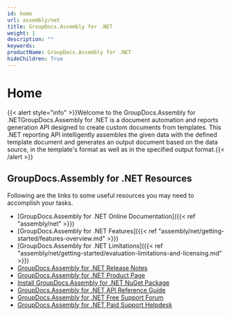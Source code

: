 ```yaml
---
id: home
url: assembly/net
title: GroupDocs.Assembly for .NET
weight: 1
description: ""
keywords:
productName: GroupDocs.Assembly for .NET
hideChildren: True
---
```

#  Home

{{< alert style="info" >}}Welcome to the GroupDocs.Assembly for .NETGroupDocs.Assembly for .NET is a document automation and reports generation API designed to create custom documents from templates. This .NET reporting API intelligently assembles the given data with the defined template document and generates an output document based on the data source, in the template's format as well as in the specified output format.{{< /alert >}}

## GroupDocs.Assembly for .NET Resources

Following are the links to some useful resources you may need to accomplish your tasks.

*   [GroupDocs.Assembly for .NET Online Documentation]({{< ref "assembly/net" >}})
*   [GroupDocs.Assembly for .NET Features]({{< ref "assembly/net/getting-started/features-overview.md" >}})
*   [GroupDocs.Assembly for .NET Limitations]({{< ref "assembly/net/getting-started/evaluation-limitations-and-licensing.md" >}})
*   [GroupDocs.Assembly for .NET Release Notes](https://releases.groupdocs.com/assembly/net/release-notes/)
*   [GroupDocs.Assembly for .NET Product Page](https://products.groupdocs.com/assembly/net)
*   [Install GroupDocs.Assembly for .NET NuGet Package](https://www.nuget.org/packages/GroupDocs.Assembly/)
*   [GroupDocs.Assembly for .NET API Reference Guide](https://reference.groupdocs.com/net/assembly)
*   [GroupDocs.Assembly for .NET Free Support Forum](https://forum.groupdocs.com/c/assembly)
*   [GroupDocs.Assembly for .NET Paid Support Helpdesk](https://helpdesk.groupdocs.com/)
